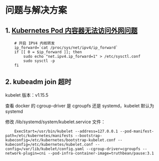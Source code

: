 # 问题与解决方案

## 1. [Kubernetes Pod 内容器无法访问外网问题](https://www.xbzdr.com/590.html)
```
    # 开启 IPV4 内核转发
    ip_forward=`cat /proc/sys/net/ipv4/ip_forward`
    if [[ 0 = $ip_forward ]]; then
        sudo echo "net.ipv4.ip_forward=1" > /etc/sysctl.conf
        sudo sysctl -p
    fi
```

## 2. kubeadm join 超时
kubelet 版本：v1.15.5

查看 docker 的 cgroup-driver 是 cgroupfs 还是 systemd，kubelet 默认为 systemd

修改 /lib/systemd/system/kubelet.service 文件：
```
    ExecStart=/usr/bin/kubelet --address=127.0.0.1 --pod-manifest-path=/etc/kubernetes/manifests --bootstrap-kubeconfig=/etc/kubernetes/bootstrap-kubelet.conf --kubeconfig=/etc/kubernetes/kubelet.conf --config=/var/lib/kubelet/config.yaml --cgroup-driver=cgroupfs --network-plugin=cni --pod-infra-container-image=truthbean/pause:3.1
```
